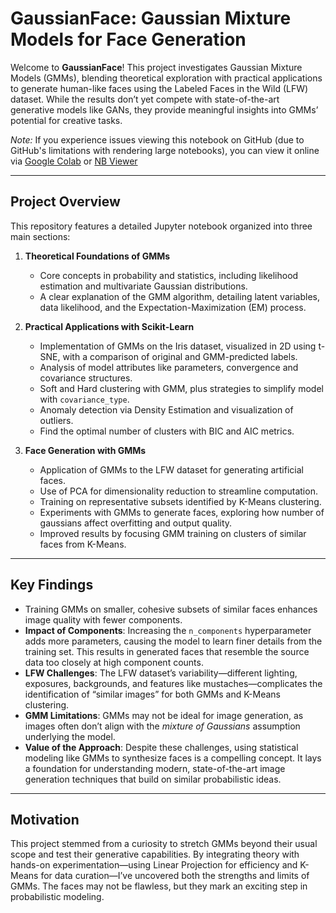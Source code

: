 # GaussianFace: Gaussian Mixture Models for Face Generation

Welcome to **GaussianFace**! This project investigates Gaussian Mixture Models (GMMs), blending theoretical exploration with practical applications to generate human-like faces using the Labeled Faces in the Wild (LFW) dataset. While the results don’t yet compete with state-of-the-art generative models like GANs, they provide meaningful insights into GMMs’ potential for creative tasks.

*Note:* If you experience issues viewing this notebook on GitHub (due to GitHub's limitations with rendering large notebooks), you can view it online via <a href="https://colab.research.google.com/github/hoom4n/GaussianFace/blob/main/GaussianFace.ipynb">Google Colab</a> or <a href="https://nbviewer.org/github/hoom4n/GaussianFace/blob/main/GaussianFace.ipynb"> NB Viewer</a>

---

## Project Overview
This repository features a detailed Jupyter notebook organized into three main sections:

1. **Theoretical Foundations of GMMs**  
   - Core concepts in probability and statistics, including likelihood estimation and multivariate Gaussian distributions.  
   - A clear explanation of the GMM algorithm, detailing latent variables, data likelihood, and the Expectation-Maximization (EM) process.  

2. **Practical Applications with Scikit-Learn**  
   - Implementation of GMMs on the Iris dataset, visualized in 2D using t-SNE, with a comparison of original and GMM-predicted labels.  
   - Analysis of model attributes like parameters, convergence and covariance structures.  
   - Soft and Hard clustering with GMM, plus strategies to simplify model with `covariance_type`.  
   - Anomaly detection via Density Estimation and visualization of outliers.  
   - Find the optimal number of clusters with BIC and AIC metrics.  

3. **Face Generation with GMMs**  
   - Application of GMMs to the LFW dataset for generating artificial faces.  
   - Use of PCA for dimensionality reduction to streamline computation.  
   - Training on representative subsets identified by K-Means clustering.  
   - Experiments with GMMs to generate faces, exploring how number of gaussians affect overfitting and output quality.  
   - Improved results by focusing GMM training on clusters of similar faces from K-Means.  

---

## Key Findings
- Training GMMs on smaller, cohesive subsets of similar faces enhances image quality with fewer components.  
- **Impact of Components**: Increasing the `n_components` hyperparameter adds more parameters, causing the model to learn finer details from the training set. This results in generated faces that resemble the source data too closely at high component counts.
- **LFW Challenges**: The LFW dataset’s variability—different lighting, exposures, backgrounds, and features like mustaches—complicates the identification of “similar images” for both GMMs and K-Means clustering.
- **GMM Limitations**: GMMs may not be ideal for image generation, as images often don’t align with the *mixture of Gaussians* assumption underlying the model.
- **Value of the Approach**: Despite these challenges, using statistical modeling like GMMs to synthesize faces is a compelling concept. It lays a foundation for understanding modern, state-of-the-art image generation techniques that build on similar probabilistic ideas.

---

## Motivation
This project stemmed from a curiosity to stretch GMMs beyond their usual scope and test their generative capabilities. By integrating theory with hands-on experimentation—using Linear Projection for efficiency and K-Means for data curation—I’ve uncovered both the strengths and limits of GMMs. The faces may not be flawless, but they mark an exciting step in probabilistic modeling.
